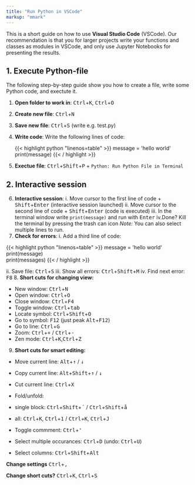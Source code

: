 ```yaml
---
title: "Run Python in VSCode"
markup: "mmark"
---
```


This is a short guide on how to use **Visual Studio Code** (VSCode). Our recommendation is that you for larger projects write your functions and classes as modules in VSCode, and only use Jupyter Notebooks for presenting the results.

## 1. Execute Python-file

The following step-by-step guide show you how to create a file, write some Python code, and exectute it.

1. **Open folder to work in**: <kbd>Ctrl</kbd>+<kbd>K</kbd>, <kbd>Ctrl</kbd>+<kbd>O</kbd>
2. **Create new file**: <kbd>Ctrl</kbd>+<kbd>N</kbd>
3. **Save new file**: <kbd>Ctrl</kbd>+<kbd>S</kbd> (write e.g. test.py)
4. **Write code**: Write the following lines of code:

    {{< highlight python "linenos=table" >}}
    message = 'hello world'
    print(message)
    {{< / highlight >}}

5. **Exectue file**: <kbd>Ctrl</kbd>+<kbd>Shift</kbd>+<kbd>P</kbd> + `Python: Run Python File in Terminal`

## 2. Interactive session


6. **Interactive session**: 
 i. Move cursor to the first line of code + <kbd>Shift</kbd>+<kbd>Enter</kbd> (interactive session launched)
 ii. Move cursor to the second line of code + <kbd>Shift</kbd>+<kbd>Enter</kbd> (code is executed)
 iii. In the terminal window write `print(message)` and run with <kbd>Enter</kbd>
 iv.Done? Kill the terminal by pressing the trash can icon
*Note:* You can also select multiple lines to run.
7. **Check for errors**: 
 i.    Add a third line of code:

  {{< highlight python "linenos=table" >}}
  message = 'hello world'
  print(message)      
  print(messages) 
  {{< / highlight >}}

 ii.    Save file: <kbd>Ctrl</kbd>+<kbd>S</kbd>
 iii.    Show all errors: <kbd>Ctrl</kbd>+<kbd>Shift</kbd>+<kbd>M</kbd> 
 iv.    Find next error: <kbd>F8</kbd> 
8.  **Short cuts for changing view:**
  
 * New window: <kbd>Ctrl</kbd>+<kbd>N</kbd>
 * Open window: <kbd>Ctrl</kbd>+<kbd>O</kbd>
 * Close window: <kbd>Ctrl</kbd>+<kbd>F4</kbd>
 * Toggle window: <kbd>Ctrl</kbd>+<kbd>tab</kbd>
 * Locate symbol: <kbd>Ctrl</kbd>+<kbd>Shift</kbd>+<kbd>O</kbd>
 * Go to symbol: <kbd>F12</kbd> (just peak <kbd>Alt</kbd>+<kbd>F12</kbd>)
 * Go to line: <kbd>Ctrl</kbd>+<kbd>G</kbd>
 * Zoom: <kbd>Ctrl</kbd>+<kbd>+</kbd> / <kbd>Ctrl</kbd>+<kbd>-</kbd>
 * Zen mode: <kbd>Ctrl</kbd>+<kbd>K</kbd>,<kbd>Ctrl</kbd>+<kbd>Z</kbd> 
  
9.  **Short cuts for smart editing:**

 * Move current line: <kbd>Alt</kbd>+<kbd>&uparrow;</kbd> / <kbd>&downarrow;</kbd>
 * Copy current line: <kbd>Alt</kbd>+<kbd>Shift</kbd>+<kbd>&uparrow;</kbd> / <kbd>&downarrow;</kbd>
 * Cut current line: <kbd>Ctrl</kbd>+<kbd>X</kbd>
 * Fold/unfold:

  * single block: <kbd>Ctrl</kbd>+<kbd>Shift</kbd>+<kbd>´</kbd>  / <kbd>Ctrl</kbd>+<kbd>Shift</kbd>+<kbd>å</kbd>
  * all: <kbd>Ctrl</kbd>+<kbd>K</kbd>, <kbd>Ctrl</kbd>+<kbd>1</kbd> / <kbd>Ctrl</kbd>+<kbd>K</kbd>, <kbd>Ctrl</kbd>+<kbd>J</kbd>

 * Toggle commment: <kbd>Ctrl</kbd>+<kbd>'</kbd> 
 * Select multiple occurances: <kbd>Ctrl</kbd>+<kbd>D</kbd> (undo: <kbd>Ctrl</kbd>+<kbd>U</kbd>)
 * Select columns: <kbd>Ctrl</kbd>+<kbd>Shift</kbd>+<kbd>Alt</kbd>
    
**Change settings** <kbd>Ctrl</kbd>+<kbd>,</kbd>

**Change short cuts?** <kbd>Ctrl</kbd>+<kbd>K</kbd>, <kbd>Ctrl</kbd>+<kbd>S</kbd>
